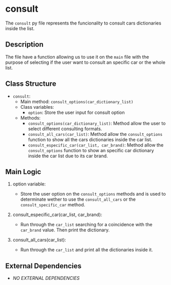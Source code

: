 # consult

The `consult` py file represents the funcionality to consult cars dictionaries inside the list.

## Description

The file have a function allowing us to use it on the `main` file with the purpose of selecting if the user want to consult an specific car or the whole list.

## Class Structure

- `consult`:
  - Main method: `consult_options(car_dictionary_list)`
  - Class variables:
    - `option`: Store the user input for consult option
  - Methods:
    - `consult_options(car_dictionary_list)`: Method allow the user to select different consulting formats.
    - `consult_all_cars(car_list)`: Method allow the `consult_options` function to show all the cars dictionaries inside the car list.
    - `consult_especific_car(car_list, car_brand)`: Method allow the `consult_options` function to show an specific car dictionary inside the car list due to its car brand.

## Main Logic

1. option variable:
   - Store the user option on the `consult_options` methods and is used to determinate wether to use the `consult_all_cars` or the `consult_specific_car` method.

2. consult_especific_car(car_list, car_brand):
   - Run through the `car_list` searching for a coincidence with the `car_brand` value. Then print the dictionary.

3. consult_all_cars(car_list):
    - Run through the `car_list` and print all the dictionaries inside it.

## External Dependencies

- *NO EXTERNAL DEPENDENCIES*